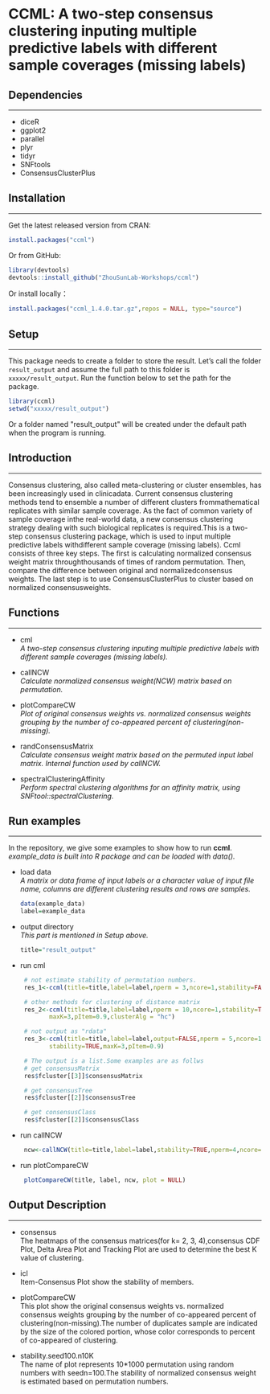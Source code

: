 # CCML: A two-step consensus clustering inputing multiple predictive labels with different sample coverages (missing labels)

## Dependencies
------------
* diceR
* ggplot2
* parallel
* plyr
* tidyr
* SNFtools
* ConsensusClusterPlus



## Installation
------------
Get the latest released version from CRAN:    
``` r
install.packages("ccml")
```
Or from GitHub:
``` r
library(devtools)
devtools::install_github("ZhouSunLab-Workshops/ccml")
```
Or install locally：
``` r
install.packages("ccml_1.4.0.tar.gz",repos = NULL, type="source")
```

## Setup
------------
This package needs to create a folder to store the result. Let’s call the folder
`result_output` and assume the full path to this folder is
`xxxxx/result_output`. Run the function below to set the path for the package.

``` r
library(ccml)
setwd("xxxxx/result_output")
```

Or a folder named "result_output" will be created under the default path when the program is running.



## Introduction
------------
Consensus clustering, also called meta-clustering or cluster ensembles, has been increasingly used in clinicadata. Current consensus clustering methods tend to ensemble a number of different clusters frommathematical replicates with similar sample coverage. As the fact of common variety of sample coverage inthe real-world data, a new consensus clustering strategy dealing with such biological replicates is required.This is a two-step consensus clustering package, which is used to input multiple predictive labels withdifferent sample coverage (missing labels).
Ccml consists of three key steps. The first is calculating normalized consensus weight matrix throughthousands of times of random permutation. Then, compare the difference between original and normalizedconsensus weights. The last step is to use ConsensusClusterPlus to cluster based on normalized consensusweights.



## Functions
------------
* cml     
*A two-step consensus clustering inputing multiple predictive labels with different sample coverages (missing labels).*

* callNCW  
*Calculate normalized consensus weight(NCW) matrix based on permutation.*


* plotCompareCW  
*Plot of original consensus weights vs. normalized consensus weights grouping by the number of co-appeared percent of clustering(non-missing).*


* randConsensusMatrix   
*Calculate consensus weight matrix based on the permuted input label matrix. Internal function used by callNCW.*


* spectralClusteringAffinity  
*Perform spectral clustering algorithms for an affinity matrix, using SNFtool::spectralClustering.*




## Run examples
------------
In the repository, we give some examples to show how to run **ccml**.
*example_data is built into R package and can be loaded with data().*

* load data   
*A matrix or data frame of input labels or a character value of input file name, columns are different clustering results and rows are samples.*
  ``` r
  data(example_data)
  label=example_data
  ```

* output directory      
*This part is mentioned in Setup above.*
  ``` r
  title="result_output"
  ```
  
* run cml
   ```r
    # not estimate stability of permutation numbers.
    res_1<-ccml(title=title,label=label,nperm = 3,ncore=1,stability=FALSE,maxK=5,pItem=0.8)

    # other methods for clustering of distance matrix
    res_2<-ccml(title=title,label=label,nperm = 10,ncore=1,stability=TRUE,
           maxK=3,pItem=0.9,clusterAlg = "hc")

    # not output as "rdata"
    res_3<-ccml(title=title,label=label,output=FALSE,nperm = 5,ncore=1,seedn=150,
           stability=TRUE,maxK=3,pItem=0.9)

    # The output is a list.Some examples are as follws
    # get consensusMatrix
    res$fcluster[[3]]$consensusMatrix

    # get consensusTree
    res$fcluster[[2]]$consensusTree

    # get consensusClass
    res$fcluster[[2]]$consensusClass

   ```

* run callNCW
   ```r
    ncw<-callNCW(title=title,label=label,stability=TRUE,nperm=4,ncore=1)
   ```
   
* run plotCompareCW
   ```r
    plotCompareCW(title, label, ncw, plot = NULL)
   ```
  

## Output Description
------------
* consensus     
  The heatmaps of the consensus matrices(for k= 2, 3, 4),consensus CDF Plot, Delta Area Plot and Tracking Plot are used to determine the best K value of clustering.
  
* icl  
  Item-Consensus Plot show the stability of members.   
  
* plotCompareCW   
  This plot show the original consensus weights vs. normalized consensus weights grouping by the number of co-appeared percent of clustering(non-missing).The number of duplicates sample are indicated by the size of the colored portion, whose color corresponds to percent of co-appeared of clustering.   

* stability.seed100.n10K   
  The name of plot represents 10*1000 permutation using random numbers with seedn=100.The stability of normalized consensus weight is estimated based on permutation numbers.
